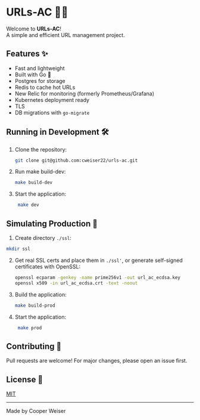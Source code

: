 # URLs-AC 🚀🔗

Welcome to **URLs-AC**!  
A simple and efficient URL management project.

## Features ✨
- Fast and lightweight
- Built with Go 🐹
- Postgres for storage
- Redis to cache hot URLs
- New Relic for monitoring (formerly Prometheus/Grafana)
- Kubernetes deployment ready
- TLS
- DB migrations with `go-migrate`



## Running in Development 🛠️
1. Clone the repository:
   ```bash
   git clone git@github.com:cweiser22/urls-ac.git
   ```

2. Run make build-dev:
   ```bash
   make build-dev
   ```
   
3. Start the application:
   ```bash
    make dev
    ```

## Simulating Production 🚀
1. Create directory `./ssl`:
```bash
mkdir ssl 
```

2. Get real SSL certs and place them in `./ssl'`, or generate self-signed certificates with OpenSSL:
   ```bash
   openssl ecparam -genkey -name prime256v1 -out url_ac_ecdsa.key
   openssl x509 -in url_ac_ecdsa.crt -text -noout

   ```
   
3. Build the application:
   ```bash
   make build-prod
   ```
   
4. Start the application:
   ```bash
    make prod
    ```
   
   



## Contributing 🤝

Pull requests are welcome! For major changes, please open an issue first.

## License 📄

[MIT](LICENSE)

---
Made by Cooper Weiser
